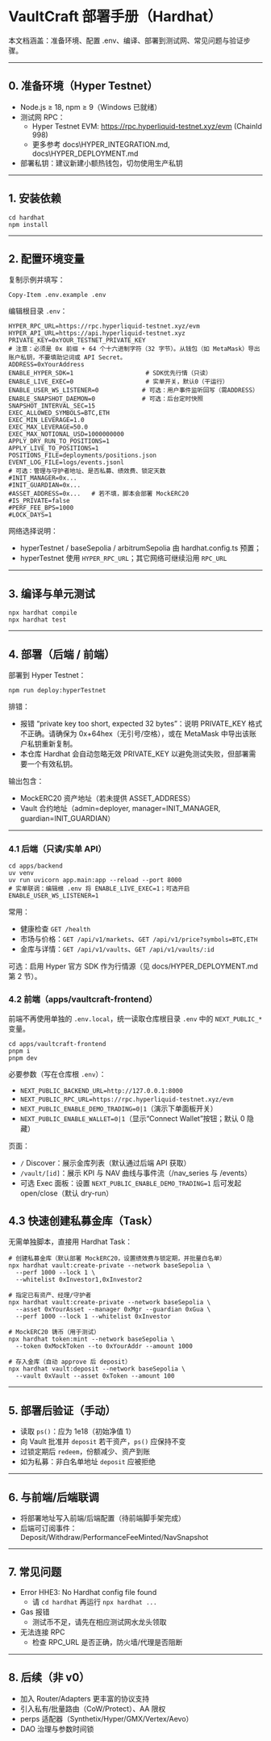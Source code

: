# VaultCraft 部署手册（Hardhat）

本文档涵盖：准备环境、配置 .env、编译、部署到测试网、常见问题与验证步骤。

---

## 0. 准备环境（Hyper Testnet）

- Node.js ≥ 18, npm ≥ 9（Windows 已就绪）
- 测试网 RPC：
  - Hyper Testnet EVM: https://rpc.hyperliquid-testnet.xyz/evm (ChainId 998)
  - 更多参考 docs\HYPER_INTEGRATION.md, docs\HYPER_DEPLOYMENT.md
- 部署私钥：建议新建小额热钱包，切勿使用生产私钥

---

## 1. 安装依赖

```
cd hardhat
npm install
```

---

## 2. 配置环境变量

复制示例并填写：

```
Copy-Item .env.example .env
```

编辑根目录 `.env`：

```
HYPER_RPC_URL=https://rpc.hyperliquid-testnet.xyz/evm
HYPER_API_URL=https://api.hyperliquid-testnet.xyz
PRIVATE_KEY=0xYOUR_TESTNET_PRIVATE_KEY
# 注意：必须是 0x 前缀 + 64 个十六进制字符（32 字节）。从钱包（如 MetaMask）导出账户私钥，不要填助记词或 API Secret。
ADDRESS=0xYourAddress
ENABLE_HYPER_SDK=1                    # SDK优先行情（只读）
ENABLE_LIVE_EXEC=0                    # 实单开关，默认0（干运行）
ENABLE_USER_WS_LISTENER=0            # 可选：用户事件监听回写（需ADDRESS）
ENABLE_SNAPSHOT_DAEMON=0             # 可选：后台定时快照
SNAPSHOT_INTERVAL_SEC=15
EXEC_ALLOWED_SYMBOLS=BTC,ETH
EXEC_MIN_LEVERAGE=1.0
EXEC_MAX_LEVERAGE=50.0
EXEC_MAX_NOTIONAL_USD=1000000000
APPLY_DRY_RUN_TO_POSITIONS=1
APPLY_LIVE_TO_POSITIONS=1
POSITIONS_FILE=deployments/positions.json
EVENT_LOG_FILE=logs/events.jsonl
# 可选：管理与守护者地址、是否私募、绩效费、锁定天数
#INIT_MANAGER=0x...
#INIT_GUARDIAN=0x...
#ASSET_ADDRESS=0x...   # 若不填，脚本会部署 MockERC20
#IS_PRIVATE=false
#PERF_FEE_BPS=1000
#LOCK_DAYS=1
```

网络选择说明：
- hyperTestnet / baseSepolia / arbitrumSepolia 由 hardhat.config.ts 预置；
- hyperTestnet 使用 `HYPER_RPC_URL`；其它网络可继续沿用 `RPC_URL`

---

## 3. 编译与单元测试

```
npx hardhat compile
npx hardhat test
```

---

## 4. 部署（后端 / 前端）

部署到 Hyper Testnet：
```
npm run deploy:hyperTestnet
```

排错：
- 报错 “private key too short, expected 32 bytes”：说明 PRIVATE_KEY 格式不正确。请确保为 0x+64hex（无引号/空格），或在 MetaMask 中导出该账户私钥重新复制。
- 本仓库 Hardhat 会自动忽略无效 PRIVATE_KEY 以避免测试失败，但部署需要一个有效私钥。

<!-- Base Sepolia：
```
npm run deploy:baseSepolia
```
Arbitrum Sepolia：
```
npm run deploy:arbitrumSepolia
``` -->

输出包含：


- MockERC20 资产地址（若未提供 ASSET_ADDRESS）
- Vault 合约地址（admin=deployer, manager=INIT_MANAGER, guardian=INIT_GUARDIAN）

---

### 4.1 后端（只读/实单 API）

```
cd apps/backend
uv venv
uv run uvicorn app.main:app --reload --port 8000
# 实单联调：编辑根 .env 将 ENABLE_LIVE_EXEC=1；可选开启 ENABLE_USER_WS_LISTENER=1
```

常用：
- 健康检查 `GET /health`
- 市场与价格：`GET /api/v1/markets`、`GET /api/v1/price?symbols=BTC,ETH`
- 金库与详情：`GET /api/v1/vaults`、`GET /api/v1/vaults/:id`

可选：启用 Hyper 官方 SDK 作为行情源（见 docs/HYPER_DEPLOYMENT.md 第 2 节）。

### 4.2 前端（apps/vaultcraft-frontend）

前端不再使用单独的 `.env.local`，统一读取仓库根目录 `.env` 中的 `NEXT_PUBLIC_*` 变量。

```
cd apps/vaultcraft-frontend
pnpm i
pnpm dev
```

必要参数（写在仓库根 `.env`）：
- `NEXT_PUBLIC_BACKEND_URL=http://127.0.0.1:8000`
- `NEXT_PUBLIC_RPC_URL=https://rpc.hyperliquid-testnet.xyz/evm`
- `NEXT_PUBLIC_ENABLE_DEMO_TRADING=0|1`（演示下单面板开关）
- `NEXT_PUBLIC_ENABLE_WALLET=0|1`（显示“Connect Wallet”按钮；默认 0 隐藏）

页面：
- `/` Discover：展示金库列表（默认通过后端 API 获取）
- `/vault/[id]`：展示 KPI 与 NAV 曲线与事件流（/nav_series 与 /events）
- 可选 Exec 面板：设置 `NEXT_PUBLIC_ENABLE_DEMO_TRADING=1` 后可发起 open/close（默认 dry-run）

## 4.3 快速创建私募金库（Task）

无需单独脚本，直接用 Hardhat Task：

```
# 创建私募金库（默认部署 MockERC20，设置绩效费与锁定期，并批量白名单）
npx hardhat vault:create-private --network baseSepolia \
  --perf 1000 --lock 1 \
  --whitelist 0xInvestor1,0xInvestor2

# 指定已有资产、经理/守护者
npx hardhat vault:create-private --network baseSepolia \
  --asset 0xYourAsset --manager 0xMgr --guardian 0xGua \
  --perf 1000 --lock 1 --whitelist 0xInvestor

# MockERC20 铸币（用于测试）
npx hardhat token:mint --network baseSepolia \
  --token 0xMockToken --to 0xYourAddr --amount 1000

# 存入金库（自动 approve 后 deposit）
npx hardhat vault:deposit --network baseSepolia \
  --vault 0xVault --asset 0xToken --amount 100
```

---

## 5. 部署后验证（手动）

- 读取 `ps()`：应为 1e18（初始净值 1）
- 向 Vault 批准并 `deposit` 若干资产，`ps()` 应保持不变
- 过锁定期后 `redeem`，份额减少、资产到账
- 如为私募：非白名单地址 `deposit` 应被拒绝

---

## 6. 与前端/后端联调

- 将部署地址写入前端/后端配置（待前端脚手架完成）
- 后端可订阅事件：Deposit/Withdraw/PerformanceFeeMinted/NavSnapshot

---

## 7. 常见问题

- Error HHE3: No Hardhat config file found
  - 请 `cd hardhat` 再运行 `npx hardhat ...`
- Gas 报错
  - 测试币不足，请先在相应测试网水龙头领取
- 无法连接 RPC
  - 检查 RPC_URL 是否正确，防火墙/代理是否阻断

---

## 8. 后续（非 v0）

- 加入 Router/Adapters 更丰富的协议支持
- 引入私有/批量路由（CoW/Protect）、AA 限权
- perps 适配器（Synthetix/Hyper/GMX/Vertex/Aevo）
- DAO 治理与参数时间锁
